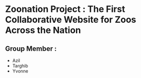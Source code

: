 # Zoonation Project : The First Collaborative Website for Zoos Across the Nation

## Group Member : 
- Azil
- Targhib
- Yvonne

